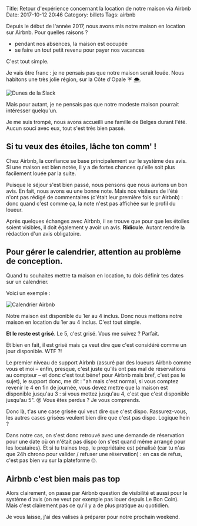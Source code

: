 Title: Retour d'expérience concernant la location de notre maison via Airbnb
Date: 2017-10-12 20:46
Category: billets
Tags: airbnb


Depuis le début de l'année 2017, nous avons mis notre maison en location sur Airbnb. Pour quelles raisons ?

* pendant nos absences, la maison est occupée
* se faire un tout petit revenu pour payer nos vacances

C'est tout simple.

Je vais être franc : je ne pensais pas que notre maison serait louée. Nous habitons une très jolie région, sur la Côte d'Opale ☔️ 🌨.

![Dunes de la Slack]({static}/images/airbnb/01-slack.jpg#float-right "Dunes de la Slack")

Mais pour autant, je ne pensais pas que notre modeste maison pourrait intéresser quelqu'un.

Je me suis trompé, nous avons accueilli une famille de Belges durant l'été.
Aucun souci avec eux, tout s'est très bien passé.

## Si tu veux des étoiles, lâche ton comm' !

Chez Airbnb, la confiance se base principalement sur le système des avis. Si une maison est bien notée, il y a de fortes chances qu'elle soit plus facilement louée par la suite.

Puisque le séjour s'est bien passé, nous pensons que nous aurions un bon avis. En fait, nous avons eu une bonne note. Mais nos visiteurs de l'été n'ont pas rédigé de commentaires (c'était leur première fois sur Airbnb) : donc quand c'est comme ça, la note n'est pas affichée sur le profil du loueur.

Après quelques échanges avec Airbnb, il se trouve que pour que les étoiles soient visibles, il doit également y avoir un avis. **Ridicule**. Autant rendre la rédaction d'un avis obligatoire.

## Pour gérer le calendrier, attention au problème de conception.

Quand tu souhaites mettre ta maison en location, tu dois définir tes dates sur un calendrier.

Voici un exemple :

![Calendrier Airbnb]({static}/images/airbnb/02-airbnb.png#full "Calendrier Airbnb")

Notre maison est disponible du 1er au 4 inclus. Donc nous mettons notre maison en location du 1er au 4 inclus. C'est tout simple.

**Et le reste est grisé**. Le 5, c'est grisé. Vous me suivez ? Parfait.

Et bien en fait, il est grisé mais ça veut dire que c'est considéré comme un jour disponible. WTF ?!

Le premier niveau de support Airbnb (assuré par des loueurs Airbnb comme vous et moi – enfin, presque, c'est juste qu'ils ont pas mal de réservations au compteur – et donc c'est tout bénef pour Airbnb mais bref, c'est pas le sujet), le support donc, me dit : "ah mais c'est normal, si vous comptez revenir le 4 en fin de journée, vous devez mettre que la maison est disponible jusqu'au 3 : si vous mettez jusqu'au 4, c'est que c'est disponible jusqu'au 5". 😵 Vous êtes perdus ? Je vous comprends.

Donc là, t'as une case grisée qui veut dire que c'est dispo. Rassurez-vous, les autres cases grisées veulent bien dire que c'est pas dispo. Logique hein ?

Dans notre cas, on s'est donc retrouvé avec une demande de réservation pour une date où on n'était pas dispo (on s'est quand même arrangé pour les locataires). Et si tu traines trop, le propriétaire est pénalisé (car tu n'as que 24h chrono pour valider / refuser une réservation) : en cas de refus, c'est pas bien vu sur la plateforme 🙄.

## Airbnb c'est bien mais pas top

Alors clairement, on passe par Airbnb question de visibilité et aussi pour le système d'avis (on ne veut par exemple pas louer depuis Le Bon Coin). Mais c'est clairement pas ce qu'il y a de plus pratique au quotidien.

Je vous laisse, j'ai des valises à préparer pour notre prochain weekend.

